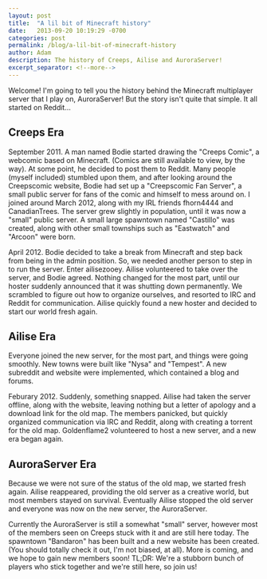 ```yaml
---
layout: post
title:  "A lil bit of Minecraft history"
date:   2013-09-20 10:19:29 -0700
categories: post
permalink: /blog/a-lil-bit-of-minecraft-history
author: Adam
description: The history of Creeps, Ailise and AuroraServer!
excerpt_separator: <!--more-->
---
```

Welcome! I'm going to tell you the history behind the Minecraft multiplayer server that I play on, AuroraServer! But the story isn't quite that simple. It all started on Reddit...

<!--more-->

## Creeps Era

September 2011. A man named Bodie started drawing the "Creeps Comic", a webcomic based on Minecraft. (Comics are still available to view, by the way). At some point, he decided to post them to Reddit. Many people (myself included) stumbled upon them, and after looking around the Creepscomic website, Bodie had set up a "Creepscomic Fan Server", a small public server for fans of the comic and himself to mess around on. I joined around March 2012, along with my IRL friends fhorn4444 and CanadianTrees. The server grew slightly in population, until it was now a "small" public server. A small
large spawntown named "Castillo" was created, along with other small townships such as "Eastwatch" and "Arcoon" were born.

April 2012. Bodie decided to take a break from Minecraft and step back from being in the admin position. So, we needed another person to step in to run the server. Enter ailisezooey. Ailise volunteered to take over the server, and Bodie agreed. Nothing changed for the most part, until our hoster suddenly announced that it was shutting down permanently. We scrambled to figure out how to organize ourselves, and resorted to IRC and Reddit for communication. Ailise quickly found a new hoster and decided to start our world fresh again.

## Ailise Era

Everyone joined the new server, for the most part, and things were going smoothly. New towns were built like "Nysa" and "Tempest". A new subreddit and website were implemented, which contained a blog and forums.

Feburary 2012. Suddenly, something snapped. Ailise had taken the server offline, along with the website, leaving nothing but a letter of apology and a download link for the old map. The members panicked, but quickly organized communication via IRC and Reddit, along with creating a torrent for the old map. Goldenflame2 volunteered to host a new server, and a new era began again.

## AuroraServer Era

Because we were not sure of the status of the old map, we started fresh again. Ailise reappeared, providing the old server as a creative world, but most members stayed on survival. Eventually Ailise stopped the old server and everyone was now on the new server, the AuroraServer.

Currently the AuroraServer is still a somewhat "small" server, however most of the members seen on Creeps stuck with it and are still here today. The spawntown "Bandaron" has been built and a new website has been created. (You should totally check it out, I'm not biased, at all). More is coming, and we hope to gain new members soon!
TL;DR: We're a stubborn bunch of players who stick together and we're still here, so join us!